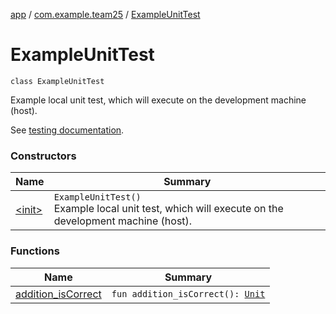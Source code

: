 [app](../../index.md) / [com.example.team25](../index.md) / [ExampleUnitTest](./index.md)

# ExampleUnitTest

`class ExampleUnitTest`

Example local unit test, which will execute on the development machine (host).

See [testing documentation](http://d.android.com/tools/testing).

### Constructors

| Name | Summary |
|---|---|
| [&lt;init&gt;](-init-.md) | `ExampleUnitTest()`<br>Example local unit test, which will execute on the development machine (host). |

### Functions

| Name | Summary |
|---|---|
| [addition_isCorrect](addition_is-correct.md) | `fun addition_isCorrect(): `[`Unit`](https://kotlinlang.org/api/latest/jvm/stdlib/kotlin/-unit/index.html) |
